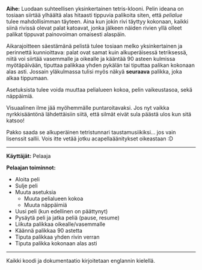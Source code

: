 **Aihe:** Luodaan suhteellisen yksinkertainen tetris-klooni.
Pelin ideana on tosiaan siirtää ylhäältä alas hitaasti tippuvia palikoita siten, että *pelialue* tulee mahdollisimman täyteen.
Aina kun jokin rivi täyttyy kokonaan, kaikki siinä rivissä olevat palat katoavat, jonka jälkeen näiden rivien yllä olleet
palikat tippuvat painovoiman omaisesti alaspäin.

Aikarajoitteen säestämänä pelistä tulee tosiaan melko yksinkertainen ja perinnettä kunnioittava: palat ovat
samat kuin alkuperäisessä tetriksessä, niitä voi siirtää vasemmalle ja oikealle ja kääntää 90 asteen kulmissa myötäpäivään,
tiputtaa palikkaa yhden pykälän tai tiputtaa palikan kokonaan alas asti. Jossain yläkulmassa tulisi myös näkyä **seuraava** palikka, joka alkaa tippumaan.

Asetuksista tulee voida muuttaa pelialueen kokoa, pelin vaikeustasoa, sekä näppäimiä.

Visuaalinen ilme jää myöhemmälle puntaroitavaksi. Jos nyt vaikka nyrkkisääntönä lähdettäisiin siitä, että silmät eivät
sula päästä ulos kun sitä katsoo!

Pakko saada se alkuperäinen tetristunnari taustamusiikiksi... jos vain lisenssit sallii. Vois itte vetää jotku acapellaäänitykset oikeastaan :D

---

**Käyttäjät:** Pelaaja

**Pelaajan toiminnot:**
 - Aloita peli
 - Sulje peli
 - Muuta asetuksia
   - Muuta pelialueen kokoa
   - Muuta näppäimiä
 - Uusi peli (kun edellinen on päättynyt)
 - Pysäytä peli ja jatka peliä (pause, resume)
 - Liikuta palikkaa oikealle/vasemmalle
 - Käännä palikkaa 90 astetta
 - Tiputa palikkaa yhden rivin verran
 - Tiputa palikka kokonaan alas asti

---

Kaikki koodi ja dokumentaatio kirjoitetaan englannin kielellä.
